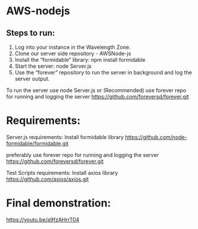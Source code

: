 # AWS-nodejs

## Steps to run:
1. Log into your instance in the Wavelength Zone.
2. Clone our server side  repository - AWSNode-js
3. Install the “formidable” library: npm install formidable
4. Start the server: node Server.js
5. Use the “forever” repository to run the server in background and log the server output.

To run the server use node Server.js
or
(Recommended) use forever repo for running and logging the server https://github.com/foreversd/forever.git

# Requirements:
Server.js requirements:
Install formidable library https://github.com/node-formidable/formidable.git

preferably use forever repo for running and logging the server https://github.com/foreversd/forever.git

Test Scripts requirements:
Install axios library https://github.com/axios/axios.git

# Final demonstration: 
https://youtu.be/a9fzAHrrT04
